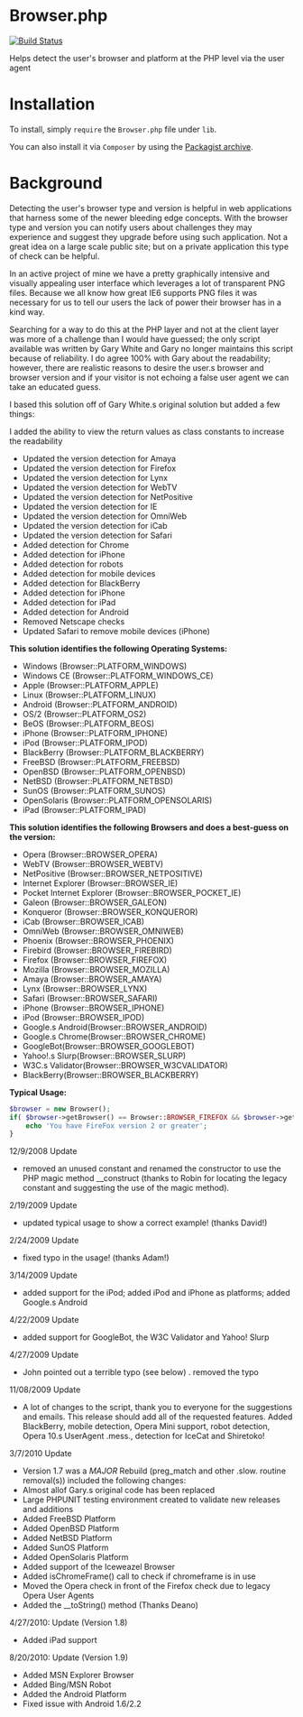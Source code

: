 Browser.php
=============

[![Build Status](https://travis-ci.org/cbschuld/Browser.php.png?branch=master)](https://travis-ci.org/cbschuld/Browser.php)

Helps detect the user's browser and platform at the PHP level via the user agent


Installation
============

To install, simply `require` the `Browser.php` file under `lib`. 

You can also install it via `Composer` by using the [Packagist archive](https://packagist.org/packages/cbschuld/browser.php).


Background
============

Detecting the user's browser type and version is helpful in web applications that harness some of the newer bleeding edge concepts. With the browser type and version you can notify users about challenges they may experience and suggest they upgrade before using such application. Not a great idea on a large scale public site; but on a private application this type of check can be helpful.

In an active project of mine we have a pretty graphically intensive and visually appealing user interface which leverages a lot of transparent PNG files. Because we all know how great IE6 supports PNG files it was necessary for us to tell our users the lack of power their browser has in a kind way.

Searching for a way to do this at the PHP layer and not at the client layer was more of a challenge than I would have guessed; the only script available was written by Gary White and Gary no longer maintains this script because of reliability. I do agree 100% with Gary about the readability; however, there are realistic reasons to desire the user.s browser and browser version and if your visitor is not echoing a false user agent we can take an educated guess.

I based this solution off of Gary White.s original solution but added a few things:

I added the ability to view the return values as class constants to increase the readability

* Updated the version detection for Amaya
* Updated the version detection for Firefox
* Updated the version detection for Lynx
* Updated the version detection for WebTV
* Updated the version detection for NetPositive
* Updated the version detection for IE
* Updated the version detection for OmniWeb
* Updated the version detection for iCab
* Updated the version detection for Safari
* Added detection for Chrome
* Added detection for iPhone
* Added detection for robots
* Added detection for mobile devices
* Added detection for BlackBerry
* Added detection for iPhone
* Added detection for iPad
* Added detection for Android
* Removed Netscape checks
* Updated Safari to remove mobile devices (iPhone)

**This solution identifies the following Operating Systems:**

* Windows (Browser::PLATFORM_WINDOWS)
* Windows CE (Browser::PLATFORM_WINDOWS_CE)
* Apple (Browser::PLATFORM_APPLE)
* Linux (Browser::PLATFORM_LINUX)
* Android (Browser::PLATFORM_ANDROID)
* OS/2 (Browser::PLATFORM_OS2)
* BeOS (Browser::PLATFORM_BEOS)
* iPhone (Browser::PLATFORM_IPHONE)
* iPod (Browser::PLATFORM_IPOD)
* BlackBerry (Browser::PLATFORM_BLACKBERRY)
* FreeBSD (Browser::PLATFORM_FREEBSD)
* OpenBSD (Browser::PLATFORM_OPENBSD)
* NetBSD (Browser::PLATFORM_NETBSD)
* SunOS (Browser::PLATFORM_SUNOS)
* OpenSolaris (Browser::PLATFORM_OPENSOLARIS)
* iPad (Browser::PLATFORM_IPAD)

**This solution identifies the following Browsers and does a best-guess on the version:**

* Opera (Browser::BROWSER_OPERA)
* WebTV (Browser::BROWSER_WEBTV)
* NetPositive (Browser::BROWSER_NETPOSITIVE)
* Internet Explorer (Browser::BROWSER_IE)
* Pocket Internet Explorer (Browser::BROWSER_POCKET_IE)
* Galeon (Browser::BROWSER_GALEON)
* Konqueror (Browser::BROWSER_KONQUEROR)
* iCab (Browser::BROWSER_ICAB)
* OmniWeb (Browser::BROWSER_OMNIWEB)
* Phoenix (Browser::BROWSER_PHOENIX)
* Firebird (Browser::BROWSER_FIREBIRD)
* Firefox (Browser::BROWSER_FIREFOX)
* Mozilla (Browser::BROWSER_MOZILLA)
* Amaya (Browser::BROWSER_AMAYA)
* Lynx (Browser::BROWSER_LYNX)
* Safari (Browser::BROWSER_SAFARI)
* iPhone (Browser::BROWSER_IPHONE)
* iPod (Browser::BROWSER_IPOD)
* Google.s Android(Browser::BROWSER_ANDROID)
* Google.s Chrome(Browser::BROWSER_CHROME)
* GoogleBot(Browser::BROWSER_GOOGLEBOT)
* Yahoo!.s Slurp(Browser::BROWSER_SLURP)
* W3C.s Validator(Browser::BROWSER_W3CVALIDATOR)
* BlackBerry(Browser::BROWSER_BLACKBERRY)

**Typical Usage:**

```php
$browser = new Browser();
if( $browser->getBrowser() == Browser::BROWSER_FIREFOX && $browser->getVersion() >= 2 ) {
	echo 'You have FireFox version 2 or greater';
}
```

12/9/2008 Update
* removed an unused constant and renamed the constructor to use the PHP magic method __construct (thanks to Robin for locating the legacy constant and suggesting the use of the magic method).

2/19/2009 Update
* updated typical usage to show a correct example! (thanks David!)

2/24/2009 Update
* fixed typo in the usage! (thanks Adam!)

3/14/2009 Update
* added support for the iPod; added iPod and iPhone as platforms; added Google.s Android

4/22/2009 Update
* added support for GoogleBot, the W3C Validator and Yahoo! Slurp

4/27/2009 Update
* John pointed out a terrible typo (see below) . removed the typo

11/08/2009 Update
* A lot of changes to the script, thank you to everyone for the suggestions and emails. This release should add all of the requested features. Added BlackBerry, mobile detection, Opera Mini support, robot detection, Opera 10.s UserAgent .mess., detection for IceCat and Shiretoko!

3/7/2010 Update
* Version 1.7 was a *MAJOR* Rebuild (preg_match and other .slow. routine removal(s)) included the following changes:
* Almost allof Gary.s original code has been replaced
* Large PHPUNIT testing environment created to validate new releases and additions
* Added FreeBSD Platform
* Added OpenBSD Platform
* Added NetBSD Platform
* Added SunOS Platform
* Added OpenSolaris Platform
* Added support of the Iceweazel Browser
* Added isChromeFrame() call to check if chromeframe is in use
* Moved the Opera check in front of the Firefox check due to legacy Opera User Agents
* Added the __toString() method (Thanks Deano)

4/27/2010: Update (Version 1.8)
* Added iPad support

8/20/2010: Update (Version 1.9)
* Added MSN Explorer Browser
* Added Bing/MSN Robot
* Added the Android Platform
* Fixed issue with Android 1.6/2.2